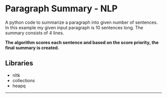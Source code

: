 # Paragraph Summary - NLP
A python code to summarize a paragraph into given number of sentences.
In this example my given input paragraph is 10 sentences long. The summary consists of 4 lines. 

**The algorithm scores each sentence and based on the score priority, the final summary is created.** 
 
## Libraries

* nltk
* collections
* heapq
---------------------------
